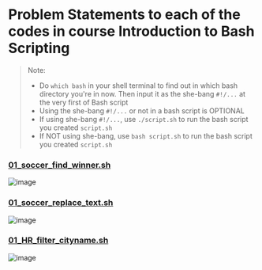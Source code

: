 # Problem Statements to each of the codes in course Introduction to Bash Scripting

> Note:
> * Do `which bash` in your shell terminal to find out in which bash directory you're in now. Then input it as the she-bang `#!/...` at the very first of Bash script  
> * Using the she-bang `#!/...` or not in a bash script is OPTIONAL
> * If using she-bang `#!/...`, use `./script.sh` to run the bash script you created `script.sh`
> * If NOT using she-bang, use `bash script.sh` to run the bash script you created `script.sh`

### [01_soccer_find_winner.sh]()

![image](https://user-images.githubusercontent.com/51282928/82155925-6384e880-98a2-11ea-8854-2b08663f332d.png)

### [01_soccer_replace_text.sh]()

![image](https://user-images.githubusercontent.com/51282928/82156098-60d6c300-98a3-11ea-9d80-d8d752d4c6cf.png)

### [01_HR_filter_cityname.sh]()

![image](https://user-images.githubusercontent.com/51282928/82156739-3850c800-98a7-11ea-855b-d39787ca931a.png)
